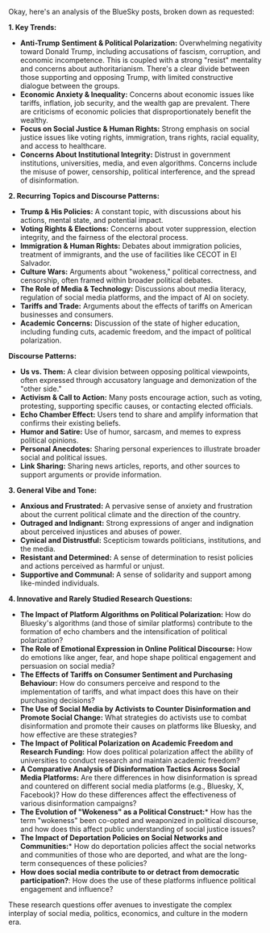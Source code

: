 Okay, here's an analysis of the BlueSky posts, broken down as requested:

**1. Key Trends:**

*   **Anti-Trump Sentiment & Political Polarization:** Overwhelming negativity toward Donald Trump, including accusations of fascism, corruption, and economic incompetence. This is coupled with a strong "resist" mentality and concerns about authoritarianism. There's a clear divide between those supporting and opposing Trump, with limited constructive dialogue between the groups.
*   **Economic Anxiety & Inequality:** Concerns about economic issues like tariffs, inflation, job security, and the wealth gap are prevalent. There are criticisms of economic policies that disproportionately benefit the wealthy.
*   **Focus on Social Justice & Human Rights:** Strong emphasis on social justice issues like voting rights, immigration, trans rights, racial equality, and access to healthcare.
*   **Concerns About Institutional Integrity:** Distrust in government institutions, universities, media, and even algorithms. Concerns include the misuse of power, censorship, political interference, and the spread of disinformation.

**2. Recurring Topics and Discourse Patterns:**

*   **Trump & His Policies:** A constant topic, with discussions about his actions, mental state, and potential impact.
*   **Voting Rights & Elections:** Concerns about voter suppression, election integrity, and the fairness of the electoral process.
*   **Immigration & Human Rights:** Debates about immigration policies, treatment of immigrants, and the use of facilities like CECOT in El Salvador.
*   **Culture Wars:** Arguments about "wokeness," political correctness, and censorship, often framed within broader political debates.
*   **The Role of Media & Technology:** Discussions about media literacy, regulation of social media platforms, and the impact of AI on society.
*   **Tariffs and Trade:** Arguments about the effects of tariffs on American businesses and consumers.
*   **Academic Concerns:** Discussion of the state of higher education, including funding cuts, academic freedom, and the impact of political polarization.

**Discourse Patterns:**

*   **Us vs. Them:** A clear division between opposing political viewpoints, often expressed through accusatory language and demonization of the "other side."
*   **Activism & Call to Action:** Many posts encourage action, such as voting, protesting, supporting specific causes, or contacting elected officials.
*   **Echo Chamber Effect:** Users tend to share and amplify information that confirms their existing beliefs.
*   **Humor and Satire:** Use of humor, sarcasm, and memes to express political opinions.
*   **Personal Anecdotes:** Sharing personal experiences to illustrate broader social and political issues.
*   **Link Sharing:** Sharing news articles, reports, and other sources to support arguments or provide information.

**3. General Vibe and Tone:**

*   **Anxious and Frustrated:** A pervasive sense of anxiety and frustration about the current political climate and the direction of the country.
*   **Outraged and Indignant:** Strong expressions of anger and indignation about perceived injustices and abuses of power.
*   **Cynical and Distrustful:** Scepticism towards politicians, institutions, and the media.
*   **Resistant and Determined:** A sense of determination to resist policies and actions perceived as harmful or unjust.
*   **Supportive and Communal:** A sense of solidarity and support among like-minded individuals.

**4. Innovative and Rarely Studied Research Questions:**

*   **The Impact of Platform Algorithms on Political Polarization:** How do Bluesky's algorithms (and those of similar platforms) contribute to the formation of echo chambers and the intensification of political polarization?
*   **The Role of Emotional Expression in Online Political Discourse:** How do emotions like anger, fear, and hope shape political engagement and persuasion on social media?
*   **The Effects of Tariffs on Consumer Sentiment and Purchasing Behaviour:** How do consumers perceive and respond to the implementation of tariffs, and what impact does this have on their purchasing decisions?
*   **The Use of Social Media by Activists to Counter Disinformation and Promote Social Change:** What strategies do activists use to combat disinformation and promote their causes on platforms like Bluesky, and how effective are these strategies?
*   **The Impact of Political Polarization on Academic Freedom and Research Funding:** How does political polarization affect the ability of universities to conduct research and maintain academic freedom?
*   **A Comparative Analysis of Disinformation Tactics Across Social Media Platforms:** Are there differences in how disinformation is spread and countered on different social media platforms (e.g., Bluesky, X, Facebook)? How do these differences affect the effectiveness of various disinformation campaigns?
*   **The Evolution of "Wokeness" as a Political Construct:*** How has the term "wokeness" been co-opted and weaponized in political discourse, and how does this affect public understanding of social justice issues?
*   **The Impact of Deportation Policies on Social Networks and Communities:*** How do deportation policies affect the social networks and communities of those who are deported, and what are the long-term consequences of these policies?
*   **How does social media contribute to or detract from democratic participation?**: How does the use of these platforms influence political engagement and influence?

These research questions offer avenues to investigate the complex interplay of social media, politics, economics, and culture in the modern era.

